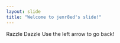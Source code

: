 ```yaml
---
layout: slide
title: "Welcome to jenr8ed's slide!"
---
```

Razzle Dazzle
Use the left arrow to go back!
